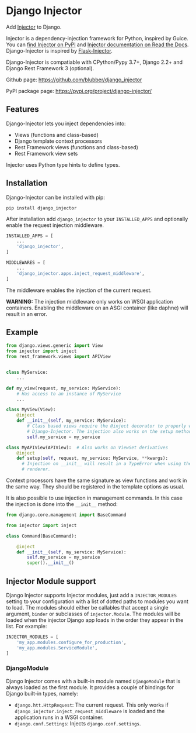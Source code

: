 # Django Injector

Add [Injector](https://github.com/alecthomas/injector) to Django.

Injector is a dependency-injection framework for Python, inspired by Guice. You can
[find Injector on PyPI](https://pypi.org/project/injector/) and
[Injector documentation on Read the Docs](https://injector.readthedocs.io/en/latest/). Django-Injector is
inspired by [Flask-Injector](https://github.com/alecthomas/flask_injector).

Django-Injector is compatiable with CPython/Pypy 3.7+, Django 2.2+ and Django Rest Framework 3 (optional).

Github page: https://github.com/blubber/django_injector

PyPI package page: https://pypi.org/project/django-injector/


## Features

Django-Injector lets you inject dependencies into:

* Views (functions and class-based)
* Django template context processors
* Rest Framework views (functions and class-based)
* Rest Framework view sets

Injector uses Python type hints to define types.


## Installation

Django-Injector can be installed with pip:

`pip install django_injector`

After installation add `django_injector` to your `INSTALLED_APPS` and optionally enable
the request injection middleware.

``` python
INSTALLED_APPS = [
    ...
    'django_injector',
]

MIDDLEWARES = [
    ...
    'django_injector.apps.inject_request_middleware',
]
```

The middleware enables the injection of the current request.

**WARNING:** The injection middleware only works on WSGI application containers. Enabling the
middleware on an ASGI container (like daphne) will result in an error.


## Example

``` python
from django.views.generic import View
from injector import inject
from rest_framework.views import APIView


class MyService:
    ...

def my_view(request, my_service: MyService):
    # Has access to an instance of MyService
    ...

class MyView(View):
    @inject
    def __init__(self, my_service: MyService):
        # Class based views require the @inject decorator to properly work with
        # Django-Injector. The injection also works on the setup method.
        self.my_service = my_service

class MyAPIView(APIView):  # Also works on ViewSet derivatives
    @inject
    def setup(self, request, my_service: MyService, **kwargs):
      # Injection on __init__ will result in a TypeError when using the HTML
      # renderer.
```

Context processors have the same signature as view functions and work in the same way. They should
be registered in the template options as usual.

It is also possible to use injection in management commands. In this case the injection
is done into the `__init__` method:

```python
from django.core.management import BaseCommand

from injector import inject

class Command(BaseCommand):

    @inject
    def __init__(self, my_service: MyService):
        self.my_service = my_service
        super().__init__()
```


## Injector Module support

Django Injector supports Injector modules, just add a `INJECTOR_MODULES` setting to your configuration
with a list of dotted paths to modules you want to load. The modules should either be callables that
accept a single argument, `binder` or subclasses of `injector.Module`. The modules will be loaded
when the injector Django app loads in the order they appear in the list. For example:

``` python
INJECTOR_MODULES = [
    'my_app.modules.configure_for_production',
    'my_app.modules.ServiceModule',
]
```


### DjangoModule

Django Injector comes with a built-in module named `DjangoModule` that is always loaded as the first
module. It provides a couple of bindings for Django built-in types, namely:

* `django.htt.HttpRequest`: The current request. This only works if `django_injector.inject_request_middleware`
is loaded and the application runs in a WSGI container.
* `django.conf.Settings`: Injects `django.conf.settings`.
